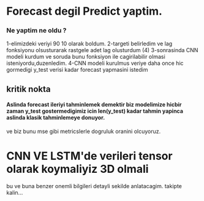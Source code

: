 

# Forecast degil Predict yaptim.
### Ne yaptim ne oldu ?

1-elimizdeki veriyi 90 10 olarak boldum.
2-targeti belirledim ve lag fonksiyonu olsusturarak rastgele adet lag olusturdum (4)
3-sonrasinda CNN modeli kurdum ve soruda bunu fonksiyon ile cagirilabilir olmasi isteniyordu,duzenledim.
4-CNN modeli kurulmus veriye daha once hic gormedigi y_test verisi kadar forecast yapmasini istedim
## kritik nokta
#### Aslinda forecast ileriyi tahminlemek demektir biz modelimize hicbir zaman y_test gostermedigimiz icin len(y_test) kadar tahmin yapinca aslinda klasik tahminlemeye donuyor.
ve biz bunu mse gibi metricslerle dogruluk oranini olcuyoruz.
# CNN VE LSTM'de verileri tensor olarak koymaliyiz 3D olmali
bu ve buna benzer onemli bilgileri detayli sekilde anlatacagim. takipte kalin...
